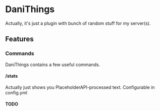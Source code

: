 # DaniThings
Actually, it's just a plugin with bunch of random stuff for my server(s).

## Features
### Commands
DaniThings contains a few useful commands.
#### /stats
Actually just shows you PlaceholderAPI-processed text. Configurable in config.yml
#### TODO
